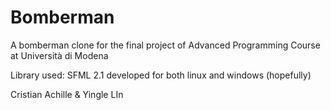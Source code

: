 Bomberman
=========

A bomberman clone for the final project of Advanced Programming Course at Università di Modena

Library used: SFML 2.1
developed for both linux and windows (hopefully)

Cristian Achille & Yingle LIn
